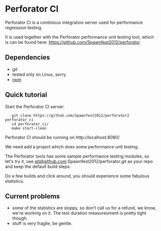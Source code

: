 Perforator CI
=============

Perforator CI is a continious integration server used for performance
regression testing.

It is used together with the Perforator performance unit testing tool,
which is can be found here: https://github.com/Spawnfest2012/perforator

Dependencies
----

* git
* tested only on Linux, sorry
* [npm](http://npmjs.org)

Quick tutorial
-----

Start the Perforator CI server:

```
   git clone https://github.com/Spawnfest2012/perforator2 perforator_ci
   cd perforator_ci/
   make start-clean
```

Perforator CI should be running on http://localhost:8080/

We need add a project which does some performance unit testing.

The Perforator tools has some sample performance testing modules, so let's try
it, use git@github.com:Spawnfest2012/perforator.git as your repo and keep 
the default build steps.

Do a few builds and click around, you should experience some fabulous
statistics.

Current problems
-----

* some of the statistics are sloppy, so don't call us for a refund, we know,
  we're working on it. The test duration measureument is pretty tight though.
* stuff is very fragile, be gentle.
